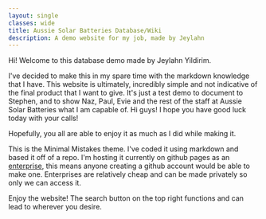 ```yaml
---
layout: single
classes: wide
title: Aussie Solar Batteries Database/Wiki
description: A demo website for my job, made by Jeylahn
---
```


Hi! Welcome to this database demo made by Jeylahn Yildirim.

I've decided to make this in my spare time with the markdown knowledge that I have. This website is ultimately, incredibly simple and not indicative of the final product that I want to give. It's just a test demo to document to Stephen, and to show Naz, Paul, Evie and the rest of the staff at Aussie Solar Batteries what I am capable of. Hi guys! I hope you have good luck today with your calls!

Hopefully, you all are able to enjoy it as much as I did while making it.

This is the Minimal Mistakes theme. I've coded it using markdown and based it off of a repo. I'm hosting it currently on github pages as an <u>enterprise</u>, this means anyone creating a github account would be able to make one. Enterprises are relatively cheap and can be made privately so only we can access it.

Enjoy the website! The search button on the top right functions and can lead to wherever you desire.

